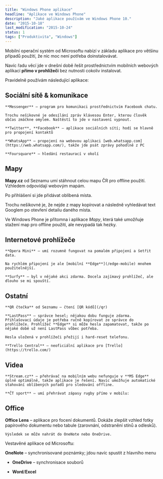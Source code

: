 ```yaml
---
title: "Windows Phone aplikace"
headline: "Aplikace ve Windows Phone"
description: "Jaké aplikace používám ve Windows Phone 10."
date: "2015-10-18"
last_modification: "2015-10-24"
status: 1
tags: ["Produktivita", "Windows"]
---
```


Mobilní operační systém od Microsoftu nabízí v základu aplikace pro většinu případů použití, že nic moc není potřeba doinstalovávat.

Navíc řadu věcí jde v dnešní době řešit prostřednictvím mobilních webových aplikací **přímo v prohlížeči** bez nutnosti cokoliv instalovat.

Pravidelně používám následující aplikace:

## Sociální sítě &amp; komunikace

    **Messenger** – program pro komunikaci prostřednictvím Facebook chatu.

    Trochu nešikovné je odesílání zpráv klávesou Enter, kterou člověk občas zmáčkne omylem. Naštěstí to jde v nastavení vypnout.

    **Twitter**, **Facebook** – aplikace sociálních sítí; hodí se hlavně pro propojení kontaktů

    **WhatsApp** – propojení na webovou aplikaci [web.whatsapp.com](https://web.whatsapp.com/), takže jde psát zprávy pohodlně z PC

    **Foursquare** – hledání restaurací v okolí

## Mapy

**Mapy.cz** od Seznamu umí stáhnout celou mapu ČR pro offline použití. Vzhledem odpovídají webovým mapám.

Po přihlášení si jde přidávat oblíbená místa.

Trochu nešikovné je, že nejde z mapy kopírovat a následně vyhledávat text Googlem po otevření detailu daného místa.

Ve Windows Phone je přítomna i aplikace *Mapy*, která také umožňuje stažení map pro offline použití, ale nevypadá tak hezky.

## Internetové prohlížeče

    **Opera Mini** – umí rozumně fungovat na pomalém připojení a šetřit data.

    Na rychlém připojení je ale [mobilní **Edge**](/edge-mobile) mnohem použitelnější.

    **Surfy** – byl v nějaké akci zdarma. Docela zajímavý prohlížeč, ale dlouho se mi spouští.

## Ostatní

    **QR čtečka** od Seznamu – čtení [QR kódů](/qr)

    **LastPass** – správce hesel; nějakou dobu funguje zdarma. Přihlašovací údaje je potřeba ručně kopírovat ze správce do prohlížeče. Prohlížeč **Edge** si může hesla zapamatovat, takže po nějaké době už není LastPass vůbec potřeba.

    Hesla uložená v prohlížeči přežijí i hard-reset telefonu.

    **Trello Central** – neoficiální aplikace pro [Trello](https://trello.com/)

## Videa

    **Stream.cz** – přehrávač na mobilním webu nefunguje v **MS Edge** úplně optimálně, takže aplikace je řešení. Navíc umožňuje automatické stahování oblíbených pořadů pro sledování offline.

    **ČT sport** – umí přehrávat zápasy rugby přímo v mobilu:

## Office

  **Office Lens** – aplikace pro focení dokumentů. Dokáže zlepšit vzhled fotky papírového dokumentu nebo tabule (zarovnání, odstranění stínů a odlesků).

    Výsledek se může nahrát do OneNote nebo OneDrive.

Vestavěné aplikace od Microsoftu:

  **OneNote** – synchronisované poznámky; jdou navíc spustit z hlavního menu

  - **OneDrive** – synchronisace souborů

  - **Word**/**Excel**